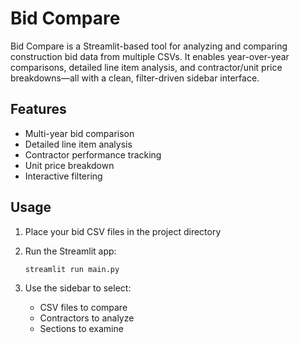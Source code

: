 # Bid Compare

Bid Compare is a Streamlit-based tool for analyzing and comparing construction bid data from multiple CSVs. It enables year-over-year comparisons, detailed line item analysis, and contractor/unit price breakdowns—all with a clean, filter-driven sidebar interface.

## Features

- Multi-year bid comparison
- Detailed line item analysis
- Contractor performance tracking
- Unit price breakdown
- Interactive filtering

## Usage

1. Place your bid CSV files in the project directory
2. Run the Streamlit app:

   ```bash
   streamlit run main.py
   ```

3. Use the sidebar to select:
   - CSV files to compare
   - Contractors to analyze
   - Sections to examine
